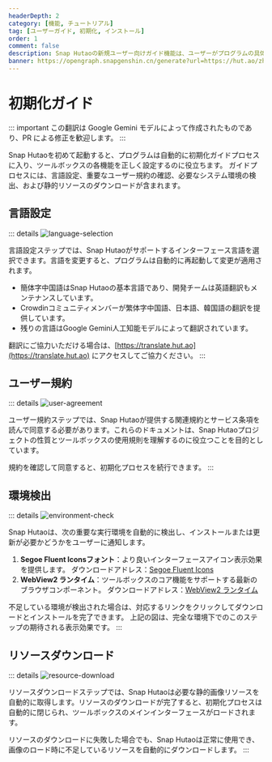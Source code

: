 ```yaml
---
headerDepth: 2
category: [機能, チュートリアル]
tag: [ユーザーガイド, 初期化, インストール]
order: 1
comment: false
description: Snap Hutaoの新規ユーザー向けガイド機能は、ユーザーがプログラムの具体的な機能の利用状況を素早く確認し、利用可能な状態に設定するのに役立ちます。
banner: https://opengraph.snapgenshin.cn/generate?url=https://hut.ao/zh/features/setup.html
---
```


# 初期化ガイド

::: important
この翻訳は Google Gemini モデルによって作成されたものであり、PR による修正を歓迎します。
:::

Snap Hutaoを初めて起動すると、プログラムは自動的に初期化ガイドプロセスに入り、ツールボックスの各機能を正しく設定するのに役立ちます。
ガイドプロセスには、言語設定、重要なユーザー規約の確認、必要なシステム環境の検出、および静的リソースのダウンロードが含まれます。

## 言語設定

::: details
![language-selection](https://img.alicdn.com/imgextra/i4/1797064093/O1CN016IMEtP1g6dyEFo5uK_!!1797064093.png_.webp)

言語設定ステップでは、Snap Hutaoがサポートするインターフェース言語を選択できます。言語を変更すると、プログラムは自動的に再起動して変更が適用されます。

- 簡体字中国語はSnap Hutaoの基本言語であり、開発チームは英語翻訳もメンテナンスしています。
- Crowdinコミュニティメンバーが繁体字中国語、日本語、韓国語の翻訳を提供しています。
- 残りの言語はGoogle Gemini人工知能モデルによって翻訳されています。

翻訳にご協力いただける場合は、[https://translate.hut.ao](https://translate.hut.ao) にアクセスしてご協力ください。
:::

## ユーザー規約

::: details
![user-agreement](https://img.alicdn.com/imgextra/i2/1797064093/O1CN01SzKgb61g6dy2MZH5s_!!1797064093.png_.webp)

ユーザー規約ステップでは、Snap Hutaoが提供する関連規約とサービス条項を読んで同意する必要があります。これらのドキュメントは、Snap Hutaoプロジェクトの性質とツールボックスの使用規則を理解するのに役立つことを目的としています。

規約を確認して同意すると、初期化プロセスを続行できます。
:::

## 環境検出

::: details
![environment-check](https://img.alicdn.com/imgextra/i2/1797064093/O1CN01T3lLLI1g6dyDspUsf_!!1797064093.png_.webp)

Snap Hutaoは、次の重要な実行環境を自動的に検出し、インストールまたは更新が必要かどうかをユーザーに通知します。

1.  **Segoe Fluent Iconsフォント**：より良いインターフェースアイコン表示効果を提供します。
    ダウンロードアドレス：[Segoe Fluent Icons](https://aka.ms/SegoeFluentIcons)
2.  **WebView2 ランタイム**：ツールボックスのコア機能をサポートする最新のブラウザコンポーネント。
    ダウンロードアドレス：[WebView2 ランタイム](https://go.microsoft.com/fwlink/?linkid=2124701)

不足している環境が検出された場合は、対応するリンクをクリックしてダウンロードとインストールを完了できます。
上記の図は、完全な環境下でのこのステップの期待される表示効果です。
:::

## リソースダウンロード

::: details
![resource-download](https://img.alicdn.com/imgextra/i1/1797064093/O1CN01QILPRh1g6dyHTUpV9_!!1797064093.png_.webp)

リソースダウンロードステップでは、Snap Hutaoは必要な静的画像リソースを自動的に取得します。リソースのダウンロードが完了すると、初期化プロセスは自動的に閉じられ、ツールボックスのメインインターフェースがロードされます。

リソースのダウンロードに失敗した場合でも、Snap Hutaoは正常に使用でき、画像のロード時に不足しているリソースを自動的にダウンロードします。
:::
